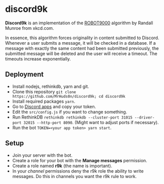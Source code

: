 # discord9k

**Discord9k** is an implementation of the [ROBOT9000](https://blog.xkcd.com/2008/01/14/robot9000-and-xkcd-signal-attacking-noise-in-chat/) algorithm by Randall Munroe from xkcd.com.

In essence, this algorithm forces originality in content submitted to Discord. Whenever a user submits a message, it will be checked in a database. If a message with exactly the same content had been submitted previously, the submitted message will be deleted and the user will receive a timeout. The timeouts increase exponentially.

## Deployment
- Install nodejs, rethinkdb, yarn and git.
- Clone this repository `git clone https://github.com/MrHuds0n/discord9k; cd discord9k`
- Install required packages `yarn`.
- Go to [Discord apps](https://discordapp.com/developers/applications/me) and copy your token.
- Edit the `src/config.js` if you want to change something.
- Run RethinkDB `rethinkdb rethinkdb --cluster-port 31015 --driver-port 32015 --http-port 8090`. (Might want to adjust ports if necessary).
- Run the bot `TOKEN=<your app token> yarn start`.

## Setup
- Join your server with the bot.
- Create a role for your bot with the **Manage messages** permission.
- Create a role named **r9k** (the name is important).
- In your *channel* permissions deny the r9k role the ability to write messages. Do this in channels you want the r9k rule to work.
